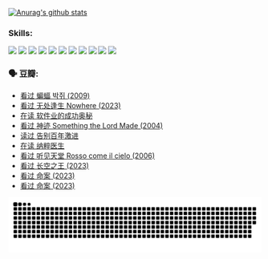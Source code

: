 
[![Anurag's github stats](https://github-readme-stats.vercel.app/api?username=w940853815)](https://github.com/anuraghazra/github-readme-stats)

### Skills:

<code><img height="32" src="https://cdn.jsdelivr.net/npm/simple-icons@v5/icons/python.svg"></code>
<code><img height="32" src="https://cdn.jsdelivr.net/npm/simple-icons@v5/icons/javascript.svg"></code>
<code><img height="32" src="https://cdn.jsdelivr.net/npm/simple-icons@v5/icons/django.svg"></code>
<code><img height="32" src="https://cdn.jsdelivr.net/npm/simple-icons@v5/icons/flask.svg"></code>
<code><img height="32" src="https://cdn.jsdelivr.net/npm/simple-icons@v5/icons/vuetify.svg"></code>
<code><img height="32" src="https://cdn.jsdelivr.net/npm/simple-icons@v5/icons/git.svg"></code>
<code><img height="32" src="https://cdn.jsdelivr.net/npm/simple-icons@v5/icons/docker.svg"></code>
<code><img height="32" src="https://cdn.jsdelivr.net/npm/simple-icons@v5/icons/postgresql.svg"></code>
<code><img height="32" src="https://cdn.jsdelivr.net/npm/simple-icons@v5/icons/elasticsearch.svg"></code>
<code><img height="32" src="https://cdn.jsdelivr.net/npm/simple-icons@v5/icons/macos.svg"></code>
<code><img height="32" src="https://cdn.jsdelivr.net/npm/simple-icons@v5/icons/linux.svg"></code>

### 🗣 豆瓣:

<!-- DOUBAN-ACTIVITIES:START -->
- [看过 蝙蝠 박쥐‎ (2009)](https://www.douban.com/people/136069238/status/4422787315/?_i=99128708)
- [看过 无处逢生 Nowhere‎ (2023)](https://www.douban.com/people/136069238/status/4416454713/?_i=99128708)
- [在读 软件业的成功奥秘](https://www.douban.com/people/136069238/status/4414815312/?_i=99128708)
- [看过 神迹 Something the Lord Made‎ (2004)](https://www.douban.com/people/136069238/status/4409691983/?_i=99128708)
- [读过 告别百年激进](https://www.douban.com/people/136069238/status/4406414036/?_i=99128708)
- [在读 纳粹医生](https://www.douban.com/people/136069238/status/4406413750/?_i=99128708)
- [看过 听见天堂 Rosso come il cielo‎ (2006)](https://www.douban.com/people/136069238/status/4401902014/?_i=99128708)
- [看过 长空之王‎ (2023)](https://www.douban.com/people/136069238/status/4397459053/?_i=99128708)
- [看过 命案‎ (2023)](https://www.douban.com/people/136069238/status/4395718336/?_i=99128708)
- [看过 命案‎ (2023)](https://www.douban.com/people/136069238/status/4395718257/?_i=99128708)
<!-- DOUBAN-ACTIVITIES:END -->


![Snake animation](https://raw.githubusercontent.com/w940853815/w940853815/output/github-contribution-grid-snake.svg)

<!--
**w940853815/w940853815** is a ✨ _special_ ✨ repository because its `README.md` (this file) appears on your GitHub profile.

Here are some ideas to get you started:

- 🔭 I’m currently working on ...
- 🌱 I’m currently learning ...
- 👯 I’m looking to collaborate on ...
- 🤔 I’m looking for help with ...
- 💬 Ask me about ...
- 📫 How to reach me: ...
- 😄 Pronouns: ...
- ⚡ Fun fact: ...
-->
